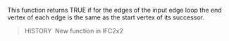 ﻿This function returns TRUE if for the edges of the input edge loop the end vertex of each edge is the same as the start vertex of its successor.

> HISTORY&nbsp; New function in IFC2x2
